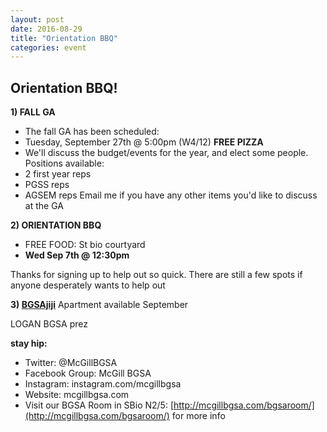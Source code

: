 ```yaml
---
layout: post
date: 2016-08-29
title: "Orientation BBQ"
categories: event
---
```


## Orientation BBQ!

**1) FALL GA**
- The fall GA has been scheduled:
- Tuesday, September 27th @ 5:00pm (W4/12)
 **FREE PIZZA**
- We'll discuss the budget/events for the year, and elect some people. Positions available:
- 2 first year reps
- PGSS reps
- AGSEM reps
Email me if you have any other items you'd like to discuss at the GA

**2) ORIENTATION BBQ**
  - FREE FOOD: St bio courtyard
  -  **Wed Sep 7th @ 12:30pm**

Thanks for signing up to help out so quick. There are still a few spots if anyone desperately wants to help out
 

**3) [BGSAjiji](https://docs.google.com/spreadsheets/d/1s9BcBibvzUni4RXZ90X5_LQtxD_19S6mxys_-VmQ1CM/edit?pli=1#gid=0)**
     Apartment available September

LOGAN
BGSA prez

__stay hip:__

 - Twitter: @McGillBGSA
 - Facebook Group: McGill BGSA
 - Instagram: instagram.com/mcgillbgsa 
 - Website: mcgillbgsa.com
 - Visit our BGSA Room in SBio N2/5: [http://mcgillbgsa.com/bgsaroom/](http://mcgillbgsa.com/bgsaroom/) for more info
 

